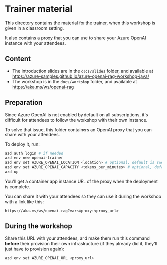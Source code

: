 # Trainer material

This directory contains the material for the trainer, when this workshop is given in a classroom setting.

It also contains a proxy that you can use to share your Azure OpenAI instance with your attendees.

## Content

- The introduction slides are in the `docs/slides` folder, and available at https://azure-samples.github.io/azure-openai-rag-workshop-java/
- The workshop is in the `docs/workshop` folder, and available at https://aka.ms/ws/openai-rag

## Preparation

Since Azure OpenAI is not enabled by default on all subscriptions, it's difficult for attendees to follow the workshop with their own instance.

To solve that issue, this folder containers an OpenAI proxy that you can share with your attendees.

To deploy it, run:

```bash
azd auth login # if needed
azd env new openai-trainer
azd env set AZURE_OPENAI_LOCATION <location> # optional, default is swedencentral
azd env set AZURE_OPENAI_CAPACITY <tokens_per_minutes> # optional, default is 200
azd up
```

You'll get a container app instance URL of the proxy when the deployment is complete.

You can share it with your attendees so they can use it during the workshop with a link like this:

```
https://aka.ms/ws/openai-rag?vars=proxy:<proxy_url>
```

## During the workshop

Share this URL with your attendees, and make them run this command **before** their provision their own infrastructure (if they already did it, they'll just have to provision again):

```bash
azd env set AZURE_OPENAI_URL <proxy_url>
```
